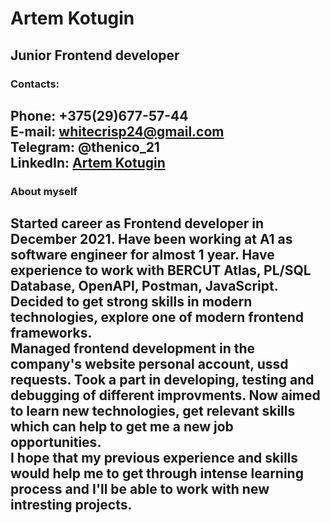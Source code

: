 # Artem Kotugin  
**Junior Frontend developer**  
---
### Contacts:  
**Phone:** +375(29)677-57-44  
**E-mail:** whitecrisp24@gmail.com  
**Telegram:** @thenico_21  
**LinkedIn:** [Artem Kotugin](https://www.linkedin.com/in/artem-kotugin-a401a2223/)  
---
### About myself  
Started career as Frontend developer in December 2021. Have been working at A1 as software engineer for almost 1 year. Have experience to work with BERCUT Atlas, PL/SQL Database, OpenAPI, Postman, JavaScript. Decided to get strong skills in modern technologies, explore one of modern frontend frameworks.  
Managed frontend development in the company's website personal account, ussd requests. Took a part in developing, testing and debugging of different improvments. Now aimed to learn
new technologies, get relevant skills which can help to get me a new job opportunities.  
I hope that my previous experience and skills would help me to get through intense learning process and I'll be able to work with new intresting projects.
---